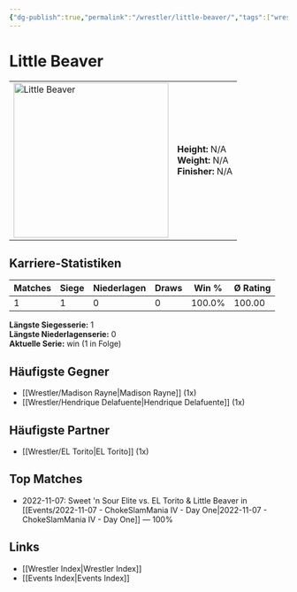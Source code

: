 ```yaml
---
{"dg-publish":true,"permalink":"/wrestler/little-beaver/","tags":["wrestler"],"noteIcon":"","created":"2025-08-11T09:33:19.885+02:00"}
---
```



# Little Beaver

<table>
<tr>
<td><img src="Little Beaver.png" width="280" alt="Little Beaver"></td>
<td>
<b>Height:</b> N/A<br>
<b>Weight:</b> N/A<br>
<b>Finisher:</b> N/A<br>
</td>
</tr>
</table>

## Karriere-Statistiken

| Matches | Siege | Niederlagen | Draws | Win % | Ø Rating |
|---------|-------|-------------|-------|-------|-----------|
| 1 | 1 | 0 | 0 | 100.0% | 100.00 |

**Längste Siegesserie:** 1<br>**Längste Niederlagenserie:** 0<br>**Aktuelle Serie:** win (1 in Folge)


## Häufigste Gegner
- [[Wrestler/Madison Rayne\|Madison Rayne]] (1x)
- [[Wrestler/Hendrique Delafuente\|Hendrique Delafuente]] (1x)

## Häufigste Partner
- [[Wrestler/EL Torito\|EL Torito]] (1x)

## Top Matches
- 2022-11-07: Sweet 'n Sour Elite vs. EL Torito & Little Beaver in [[Events/2022-11-07 - ChokeSlamMania IV - Day One\|2022-11-07 - ChokeSlamMania IV - Day One]] — 100%

## Links
- [[Wrestler Index\|Wrestler Index]]
- [[Events Index\|Events Index]]
